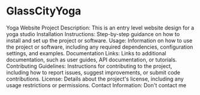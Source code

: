 # GlassCityYoga
Yoga Website
Project Description: This is an entry level website design for a yoga studio
Installation Instructions: Step-by-step guidance on how to install and set up the project or software.
Usage: Information on how to use the project or software, including any required dependencies, configuration settings, and examples.
Documentation Links: Links to additional documentation, such as user guides, API documentation, or tutorials.
Contributing Guidelines: Instructions for contributing to the project, including how to report issues, suggest improvements, or submit code contributions.
License: Details about the project's license, including any usage restrictions or permissions.
Contact Information: Don't contact me
